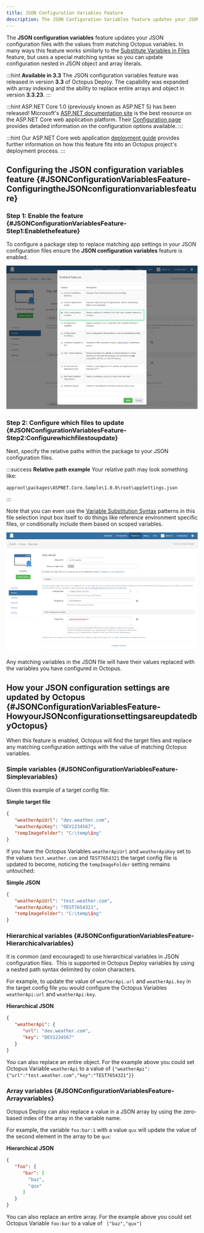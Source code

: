 ```yaml
---
title: JSON Configuration Variables Feature
description: The JSON Configuration Variables feature updates your JSON configuration files with the values from matching Octopus variables.
---
```


The **JSON configuration variables** feature updates your JSON configuration files with the values from matching Octopus variables. In many ways this feature works similarly to the [Substitute Variables in Files](/docs/deploying-applications/substitute-variables-in-files.md) feature, but uses a special matching syntax so you can update configuration nested in JSON object and array literals.

:::hint
**Available in 3.3**
The JSON configuration variables feature was released in version **3.3** of Octopus Deploy. The capability was expanded with array indexing and the ability to replace entire arrays and object in version **3.3.23**.
:::

:::hint
ASP.NET Core 1.0 (previously known as ASP.NET 5) has been released! Microsoft's [ASP.NET documentation site](http://docs.asp.net/) is the best resource on the ASP.NET Core web application platform. Their [Configuration page](http://docs.asp.net/en/latest/fundamentals/configuration.html) provides detailed information on the configuration options available.
:::

:::hint
Our ASP.NET Core web application [deployment guide](/docs/guides/deploying-asp.net-core-web-applications/index.md) provides further information on how this feature fits into an Octopus project's deployment process.
:::

## Configuring the JSON configuration variables feature {#JSONConfigurationVariablesFeature-ConfiguringtheJSONconfigurationvariablesfeature}

### Step 1: Enable the feature {#JSONConfigurationVariablesFeature-Step1:Enablethefeature}

To configure a package step to replace matching app settings in your JSON configuration files ensure the **JSON configuration variables** feature is enabled.

![Feature Configuration](5275655.png "width=500")

### Step 2: Configure which files to update {#JSONConfigurationVariablesFeature-Step2:Configurewhichfilestoupdate}

Next, specify the relative paths within the package to your JSON configuration files.

:::success
**Relative path example**
Your relative path may look something like:

```
approot\packages\ASPNET.Core.Sample\1.0.0\root\appSettings.json
```
:::

Note that you can even use the [Variable Substitution Syntax](/docs/reference/variable-substitution-syntax.md) patterns in this file selection input box itself to do things like reference environment specific files, or conditionally include them based on scoped variables.

![JSON variable subsitute](5275656.png "width=500")

Any matching variables in the JSON file will have their values replaced with the variables you have configured in Octopus.

## How your JSON configuration settings are updated by Octopus {#JSONConfigurationVariablesFeature-HowyourJSONconfigurationsettingsareupdatedbyOctopus}

When this feature is enabled, Octopus will find the target files and replace any matching configuration settings with the value of matching Octopus variables.

### Simple variables {#JSONConfigurationVariablesFeature-Simplevariables}

Given this example of a target config file:

**Simple target file**

```json
{
   "weatherApiUrl": "dev.weather.com",
   "weatherApiKey": "DEV1234567",
   "tempImageFolder": "C:\temp\img"
}
```

If you have the Octopus Variables `weatherApiUrl` and `weatherApiKey` set to the values `test.weather.com` and `TEST7654321` the target config file is updated to become, noticing the `tempImageFolder` setting remains untouched:

**Simple JSON**

```json
{
   "weatherApiUrl": "test.weather.com",
   "weatherApiKey": "TEST7654321",
   "tempImageFolder": "C:\temp\img"
}
```

### Hierarchical variables {#JSONConfigurationVariablesFeature-Hierarchicalvariables}

It is common (and encouraged) to use hierarchical variables in JSON configuration files.  This is supported in Octopus Deploy variables by using a nested path syntax delimited by *colon* characters.

For example, to update the value of `weatherApi.url` and `weatherApi.key` in the target config file you would configure the Octopus Variables `weatherApi:url` and `weatherApi:key`.

**Hierarchical JSON**

```json
{
   "weatherApi": {
      "url": "dev.weather.com",
      "key": "DEV1234567"
   }
}
```

You can also replace an entire object. For the example above you could set Octopus Variable `weatherApi` to a value of `{"weatherApi":{"url":"test.weather.com","key":"TEST7654321"}}`

### Array variables {#JSONConfigurationVariablesFeature-Arrayvariables}

Octopus Deploy can also replace a value in a JSON array by using the zero-based index of the array in the variable name.

For example, the variable `foo:bar:1` with a value `qux` will update the value of the second element in the array to be `qux`:

**Hierarchical JSON**

```json
{
   "foo": {
      "bar": [
		"baz",
		"qux"
	  ]
   }
}
```

You can also replace an entire array. For the example above you could set Octopus Variable `foo:bar` to a value of ` ["baz","qux"]`
